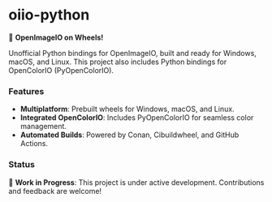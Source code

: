 # oiio-python

🐍 **OpenImageIO on Wheels!**

Unofficial Python bindings for OpenImageIO, built and ready for Windows, macOS, and Linux. This project also includes Python bindings for OpenColorIO (PyOpenColorIO).

### Features

- **Multiplatform**: Prebuilt wheels for Windows, macOS, and Linux.
- **Integrated OpenColorIO**: Includes PyOpenColorIO for seamless color management.
- **Automated Builds**: Powered by Conan, Cibuildwheel, and GitHub Actions.

### Status

🚧 **Work in Progress**: This project is under active development. Contributions and feedback are welcome!

